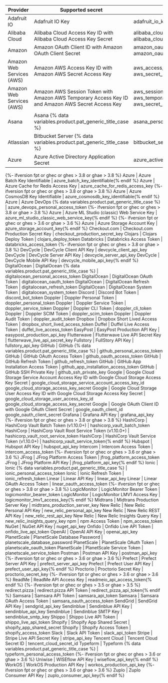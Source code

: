 Provider | Supported secret | Secret type
--- | --- | ---
Adafruit IO | Adafruit IO Key | adafruit_io_key
Alibaba Cloud | Alibaba Cloud Access Key ID with Alibaba Cloud Access Key Secret| alibaba_cloud_access_key_id </br>alibaba_cloud_access_key_secret
Amazon | Amazon OAuth Client ID with Amazon OAuth Client Secret | amazon_oauth_client_id </br>amazon_oauth_client_secret
Amazon Web Services (AWS) | Amazon AWS Access Key ID with Amazon AWS Secret Access Key | aws_access_key_id </br>aws_secret_access_key
Amazon Web Services (AWS) | Amazon AWS Session Token with Amazon AWS Temporary Access Key ID and Amazon AWS Secret Access Key | aws_session_token </br>aws_temporary_access_key_id </br>aws_secret_access_key
Asana | Asana {% data variables.product.pat_generic_title_case %} | asana_personal_access_token
Atlassian | Bitbucket Server {% data variables.product.pat_generic_title_case %} | bitbucket_server_personal_access_token
Azure | Azure Active Directory Application Secret | azure_active_directory_application_secret
{%- ifversion fpt or ghec or ghes > 3.8 or ghae > 3.8 %}
Azure | Azure Batch Key Identifiable | azure_batch_key_identifiable{% endif %}
Azure | Azure Cache for Redis Access Key | azure_cache_for_redis_access_key
{%- ifversion fpt or ghec or ghes > 3.8 or ghae > 3.8 %}
Azure | Azure CosmosDB Key Identifiable | azure_cosmosdb_key_identifiable{% endif %}
Azure | Azure DevOps {% data variables.product.pat_generic_title_case %} | azure_devops_personal_access_token
{%- ifversion fpt or ghec or ghes > 3.8 or ghae > 3.8 %}
Azure | Azure ML Studio (classic) Web Service Key | azure_ml_studio_classic_web_service_key{% endif %}
{%- ifversion fpt or ghec or ghes > 3.6 or ghae > 3.6 %}
Azure | Azure Storage Account Key | azure_storage_account_key{% endif %}
Checkout.com | Checkout.com Production Secret Key | checkout_production_secret_key
Clojars | Clojars Deploy Token | clojars_deploy_token
Databricks | Databricks Access Token | databricks_access_token
{%- ifversion fpt or ghec or ghes > 3.8 or ghae > 3.8 %}
DevCycle | DevCycle Client API Key | devcycle_client_api_key
DevCycle | DevCycle Server API Key | devcycle_server_api_key
DevCycle | DevCycle Mobile API Key | devcycle_mobile_api_key{% endif %}
DigitalOcean | DigitalOcean {% data variables.product.pat_generic_title_case %} | digitalocean_personal_access_token
DigitalOcean | DigitalOcean OAuth Token | digitalocean_oauth_token
DigitalOcean | DigitalOcean Refresh Token | digitalocean_refresh_token
DigitalOcean | DigitalOcean System Token | digitalocean_system_token
Discord | Discord Bot Token | discord_bot_token
Doppler | Doppler Personal Token | doppler_personal_token
Doppler | Doppler Service Token | doppler_service_token
Doppler | Doppler CLI Token | doppler_cli_token
Doppler | Doppler SCIM Token | doppler_scim_token
Doppler | Doppler Audit Token | doppler_audit_token
Dropbox | Dropbox Short Lived Access Token | dropbox_short_lived_access_token
Duffel | Duffel Live Access Token | duffel_live_access_token
EasyPost | EasyPost Production API Key | easypost_production_api_key
Flutterwave | Flutterwave Live API Secret Key | flutterwave_live_api_secret_key
Fullstory | FullStory API Key | fullstory_api_key
GitHub | GitHub {% data variables.product.pat_generic_title_case %} | github_personal_access_token
GitHub | GitHub OAuth Access Token | github_oauth_access_token
GitHub | GitHub Refresh Token | github_refresh_token
GitHub | GitHub App Installation Access Token | github_app_installation_access_token
GitHub | GitHub SSH Private Key | github_ssh_private_key
Google | Google Cloud Storage Service Account Access Key ID with Google Cloud Storage Access Key Secret | google_cloud_storage_service_account_access_key_id </br>google_cloud_storage_access_key_secret
Google | Google Cloud Storage User Access Key ID with Google Cloud Storage Access Key Secret | google_cloud_storage_user_access_key_id </br>google_cloud_storage_access_key_secret
Google | Google OAuth Client ID with Google OAuth Client Secret | google_oauth_client_id </br>google_oauth_client_secret
Grafana | Grafana API Key | grafana_api_key
{%- ifversion fpt or ghec or ghes > 3.8 or ghae > 3.8 %}
HashiCorp | HashiCorp Vault Batch Token (v1.10.0+) | hashicorp_vault_batch_token
HashiCorp | HashiCorp Vault Root Service Token (v1.10.0+) | hashicorp_vault_root_service_token
HashiCorp | HashiCorp Vault Service Token (v1.10.0+) | hashicorp_vault_service_token{% endif %}
Hubspot | Hubspot API Key | hubspot_api_key
Intercom | Intercom Access Token | intercom_access_token
{%- ifversion fpt or ghec or ghes > 3.6 or ghae > 3.6 %}
JFrog | JFrog Platform Access Token | jfrog_platform_access_token
JFrog | JFrog Platform API Key | jfrog_platform_api_key{% endif %}
Ionic | Ionic {% data variables.product.pat_generic_title_case %} | ionic_personal_access_token
Ionic | Ionic Refresh Token | ionic_refresh_token
Linear | Linear API Key | linear_api_key
Linear | Linear OAuth Access Token | linear_oauth_access_token
{%- ifversion fpt or ghec or ghes > 3.8 or ghae > 3.8 %}
LogicMonitor | LogicMonitor Bearer Token | logicmonitor_bearer_token
LogicMonitor | LogicMonitor LMV1 Access Key | logicmonitor_lmv1_access_key{% endif %}
Midtrans | Midtrans Production Server Key | midtrans_production_server_key
New Relic | New Relic Personal API Key | new_relic_personal_api_key
New Relic | New Relic REST API Key | new_relic_rest_api_key
New Relic | New Relic Insights Query Key | new_relic_insights_query_key
npm | npm Access Token | npm_access_token
NuGet | NuGet API Key | nuget_api_key
Onfido | Onfido Live API Token | onfido_live_api_token
OpenAI | OpenAI API Key | openai_api_key
PlanetScale | PlanetScale Database Password | planetscale_database_password
PlanetScale | PlanetScale OAuth Token | planetscale_oauth_token
PlanetScale | PlanetScale Service Token | planetscale_service_token
Postman | Postman API Key | postman_api_key
{%- ifversion fpt or ghec or ghes > 3.6 or ghae > 3.6 %}
Prefect | Prefect Server API Key | prefect_server_api_key
Prefect | Prefect User API Key | prefect_user_api_key{% endif %}
Proctorio | Proctorio Secret Key | proctorio_secret_key
{%- ifversion fpt or ghec or ghes > 3.6 or ghae > 3.6 %}
ReadMe | ReadMe API Access Key | readmeio_api_access_token{% endif %}
{%- ifversion fpt or ghec or ghes > 3.5 or ghae > 3.5 %}
redirect.pizza | redirect.pizza API Token | redirect_pizza_api_token{% endif %}
Samsara | Samsara API Token | samsara_api_token
Samsara | Samsara OAuth Access Token | samsara_oauth_access_token
SendGrid | SendGrid API Key | sendgrid_api_key
Sendinblue | Sendinblue API Key | sendinblue_api_key
Sendinblue | Sendinblue SMTP Key | sendinblue_smtp_key
Shippo | Shippo Live API Token | shippo_live_api_token
Shopify | Shopify App Shared Secret | shopify_app_shared_secret
Shopify | Shopify Access Token | shopify_access_token
Slack | Slack API Token | slack_api_token
Stripe | Stripe Live API Secret Key | stripe_api_key
Tencent Cloud | Tencent Cloud Secret ID | tencent_cloud_secret_id
Typeform | Typeform {% data variables.product.pat_generic_title_case %} | typeform_personal_access_token
{%- ifversion fpt or ghec or ghes > 3.6 or ghae > 3.6 %}
Uniwise | WISEflow API Key | wiseflow_api_key{% endif %}
WorkOS | WorkOS Production API Key | workos_production_api_key
{%- ifversion fpt or ghec or ghes > 3.6 or ghae > 3.6 %}
Zuplo | Zuplo Consumer API Key | zuplo_consumer_api_key{% endif %}
